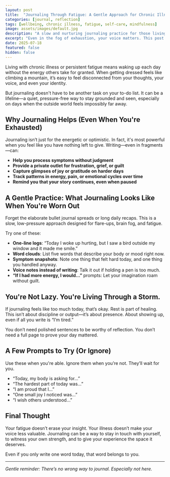 ```yaml
---
layout: post
title:  "Journaling Through Fatigue: A Gentle Approach for Chronic Illness Warriors"
categories: [journal, reflection]
tags: [wellbeing, chronic illness, fatigue, self-care, mindfulness]
image: assets/images/default.jpg
description: "A slow and nurturing journaling practice for those living with chronic illness or fatigue—when energy is scarce, words can still hold space."
excerpt: "Even in the fog of exhaustion, your voice matters. This post explores how to journal gently during the hardest days."
date: 2025-07-18
featured: false
hidden: false
---
```


Living with chronic illness or persistent fatigue means waking up each day without the energy others take for granted. When getting dressed feels like climbing a mountain, it’s easy to feel disconnected from your thoughts, your voice, and even your identity.

But journaling doesn't have to be another task on your to-do list. It can be a lifeline—a quiet, pressure-free way to stay grounded and seen, especially on days when the outside world feels impossibly far away.

## Why Journaling Helps (Even When You're Exhausted)

Journaling isn’t just for the energetic or optimistic. In fact, it's most powerful when you feel like you have nothing left to give. Writing—even in fragments—can:

- **Help you process symptoms without judgment**
- **Provide a private outlet for frustration, grief, or guilt**
- **Capture glimpses of joy or gratitude on harder days**
- **Track patterns in energy, pain, or emotional cycles over time**
- **Remind you that your story continues, even when paused**

## A Gentle Practice: What Journaling Looks Like When You're Worn Out

Forget the elaborate bullet journal spreads or long daily recaps. This is a slow, low-pressure approach designed for flare-ups, brain fog, and fatigue.

Try one of these:

- **One-line logs**: “Today I woke up hurting, but I saw a bird outside my window and it made me smile.”
- **Word clouds**: List five words that describe your body or mood right now.
- **Symptom snapshots**: Note one thing that felt hard today, and one thing you handled anyway.
- **Voice notes instead of writing**: Talk it out if holding a pen is too much.
- **“If I had more energy, I would…”** prompts: Let your imagination roam without guilt.

## You're Not Lazy. You're Living Through a Storm.

If journaling feels like too much today, that’s okay. Rest is part of healing. This isn’t about discipline or output—it’s about presence. About showing up, even if all you write is “I’m tired.”

You don’t need polished sentences to be worthy of reflection. You don’t need a full page to prove your day mattered.

## A Few Prompts to Try (Or Ignore)

Use these when you're able. Ignore them when you’re not. They’ll wait for you.

- “Today, my body is asking for…”
- “The hardest part of today was…”
- “I am proud that I…”
- “One small joy I noticed was…”
- “I wish others understood…”

## Final Thought

Your fatigue doesn’t erase your insight. Your illness doesn’t make your voice less valuable. Journaling can be a way to stay in touch with yourself, to witness your own strength, and to give your experience the space it deserves.

Even if you only write one word today, that word belongs to you.

---

*Gentle reminder: There’s no wrong way to journal. Especially not here.*